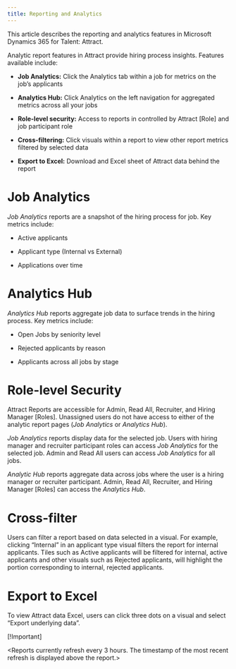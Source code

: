 ```yaml
---
title: Reporting and Analytics
---
```


This article describes the reporting and analytics features in Microsoft
Dynamics 365 for Talent: Attract.

Analytic report features in Attract provide hiring process insights. Features
available include:

-   **Job Analytics:** Click the Analytics tab within a job for metrics on the
    job’s applicants

-   **Analytics Hub:** Click Analytics on the left navigation for aggregated
    metrics across all your jobs

-   **Role-level security:** Access to reports in controlled by Attract [Role]
    and job participant role

-   **Cross-filtering:** Click visuals within a report to view other report
    metrics filtered by selected data

-   **Export to Excel:** Download and Excel sheet of Attract data behind the
    report

Job Analytics
=============

*Job Analytics* reports are a snapshot of the hiring process for job. Key
metrics include:

-   Active applicants

-   Applicant type (Internal vs External)

-   Applications over time

Analytics Hub
=============

*Analytics Hub* reports aggregate job data to surface trends in the hiring
process. Key metrics include:

-   Open Jobs by seniority level

-   Rejected applicants by reason

-   Applicants across all jobs by stage

Role-level Security
===================

Attract Reports are accessible for Admin, Read All, Recruiter, and Hiring
Manager [Roles]. Unassigned users do not have access to either of the analytic
report pages (*Job Analytics* or *Analytics Hub*).

*Job Analytics* reports display data for the selected job. Users with hiring
manager and recruiter participant roles can access *Job Analytics* for the
selected job. Admin and Read All users can access *Job Analytics* for all jobs.

*Analytic Hub* reports aggregate data across jobs where the user is a hiring
manager or recruiter participant. Admin, Read All, Recruiter, and Hiring Manager
[Roles] can access the *Analytics Hub*.

Cross-filter
============

Users can filter a report based on data selected in a visual. For example,
clicking “Internal” in an applicant type visual filters the report for internal
applicants. Tiles such as Active applicants will be filtered for internal,
active applicants and other visuals such as Rejected applicants, will highlight
the portion corresponding to internal, rejected applicants.

Export to Excel
===============

To view Attract data Excel, users can click three dots on a visual and select
“Export underlying data”.

[!Important]

\<Reports currently refresh every 3 hours. The timestamp of the most recent
refresh is displayed above the report.\>
